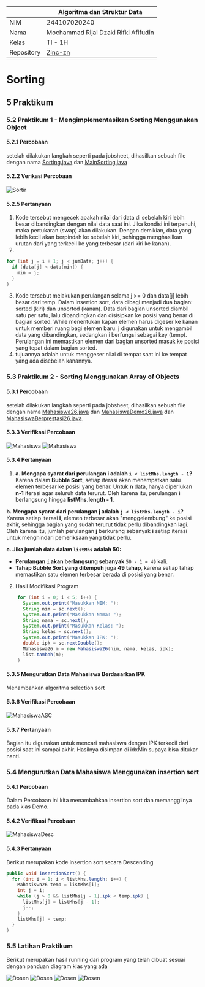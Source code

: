 |  | Algoritma dan Struktur Data |
|--|--|
| NIM |  244107020240|
| Nama |  Mochammad Rijal Dzaki Rifki Afifudin |
| Kelas | TI - 1H |
| Repository | [Zinc-zn](https://github.com/Zinc-zn/14_ALSD) |

# Sorting

## 5 Praktikum

### 5.2 Praktikum 1 - Mengimplementasikan Sorting Menggunakan Object

#### 5.2.1 Percobaan
setelah dilakukan langkah seperti pada jobsheet, dihasilkan sebuah file dengan nama [Sorting.java](./Sorting.java) dan [MainSorting.java](./MainSorting.java) 

#### 5.2.2 Verikasi Percobaan
![Sortir](img/S1.png)

#### 5.2.5 Pertanyaan

1. Kode tersebut mengecek apakah nilai dari data di sebelah kiri lebih besar dibandingkan dengan nilai data saat ini. Jika kondisi ini terpenuhi, maka pertukaran (swap) akan dilakukan. Dengan demikian, data yang lebih kecil akan berpindah ke sebelah kiri, sehingga menghasilkan urutan dari yang terkecil ke yang terbesar (dari kiri ke kanan).
2. 
```java
for (int j = i + 1; j < jumData; j++) {
  if (data[j] < data[min]) {
    min = j;
  }
}
```
3. Kode tersebut melakukan perulangan selama j >= 0 dan data[j] lebih besar dari temp. Dalam insertion sort, data dibagi menjadi dua bagian: sorted (kiri) dan unsorted (kanan). Data dari bagian unsorted diambil satu per satu, lalu dibandingkan dan disisipkan ke posisi yang benar di bagian sorted. While menentukan kapan elemen harus digeser ke kanan untuk memberi ruang bagi elemen baru. j digunakan untuk mengambil data yang dibandingkan, sedangkan i berfungsi sebagai key (temp). Perulangan ini memastikan elemen dari bagian unsorted masuk ke posisi yang tepat dalam bagian sorted.
4. tujuannya adalah untuk menggeser nilai di tempat saat ini ke tempat yang ada disebelah kanannya.

### 5.3 Praktikum 2 - Sorting Menggunakan Array of Objects

#### 5.3.1 Percobaan
setelah dilakukan langkah seperti pada jobsheet, dihasilkan sebuah file dengan nama [Mahasiswa26.java](./Mahasiswa26.java) dan [MahasiswaDemo26.java](./MahasiswaDemo26.java) dan [MahasiswaBerprestasi26.java](./MahasiswaBerprestasi26.java).

#### 5.3.3 Verifikasi Percobaan
![Mahasiswa](img/M2.png)
![Mahasiswa](img/M5.png)

#### 5.3.4 Pertanyaan

1. **a. Mengapa syarat dari perulangan i adalah `i < listMhs.length - 1`?**  
Karena dalam **Bubble Sort**, setiap iterasi akan menempatkan satu elemen terbesar ke posisi yang benar. Untuk **n** data, hanya diperlukan **n-1** iterasi agar seluruh data terurut. Oleh karena itu, perulangan **i** berlangsung hingga **listMhs.length - 1**.  

**b. Mengapa syarat dari perulangan j adalah `j < listMhs.length - i`?**  
Karena setiap iterasi **i**, elemen terbesar akan "menggelembung" ke posisi akhir, sehingga bagian yang sudah terurut tidak perlu dibandingkan lagi. Oleh karena itu, jumlah perulangan **j** berkurang sebanyak **i** setiap iterasi untuk menghindari pemeriksaan yang tidak perlu.  

**c. Jika jumlah data dalam `listMhs` adalah 50:**  
- **Perulangan `i` akan berlangsung sebanyak** `50 - 1 = 49` kali.  
- **Tahap Bubble Sort yang ditempuh** juga **49 tahap**, karena setiap tahap memastikan satu elemen terbesar berada di posisi yang benar.

2. Hasil Modifikasi Program
```java
    for (int i = 0; i < 5; i++) {
      System.out.print("Masukkan NIM: ");
      String nim = sc.next();
      System.out.print("Masukkan Nama: ");
      String nama = sc.next();
      System.out.print("Masukkan Kelas: ");
      String kelas = sc.next();
      System.out.print("Masukkan IPK: ");
      double ipk = sc.nextDouble();
      Mahasiswa26 m = new Mahasiswa26(nim, nama, kelas, ipk);
      list.tambah(m);
    }
```

#### 5.3.5 Mengurutkan Data Mahasiswa Berdasarkan IPK

Menambahkan algoritma selection sort

#### 5.3.6 Verifikasi Percobaan
![MahasiswaASC](img/M4.png)

#### 5.3.7 Pertanyaan

Bagian itu digunakan untuk mencari mahasiswa dengan IPK terkecil dari posisi saat ini sampai akhir. Hasilnya disimpan di idxMin supaya bisa ditukar nanti.

### 5.4 Mengurutkan Data Mahasiswa Menggunakan insertion sort

#### 5.4.1 Percobaan

Dalam Percobaan ini kita menambahkan insertion sort dan memanggilnya pada klas Demo.

#### 5.4.2 Verifikasi Percobaan

![MahasiswaDesc](img/M3.png)

#### 5.4.3 Pertanyaan

Berikut merupakan kode insertion sort secara Descending


```java
public void insertionSort() {
  for (int i = 1; i < listMhs.length; i++) {
    Mahasiswa26 temp = listMhs[i];
    int j = i;
    while (j > 0 && listMhs[j - 1].ipk < temp.ipk) {
      listMhs[j] = listMhs[j - 1];
      j--;
    }
    listMhs[j] = temp;
  }
}
```

### 5.5 Latihan Praktikum
 Berikut merupakan hasil running dari program yang telah dibuat sesuai dengan panduan diagram klas yang ada

![Dosen](img/D1.png)
![Dosen](img/D2.png)
![Dosen](img/D3.png)
![Dosen](img/D4.png)